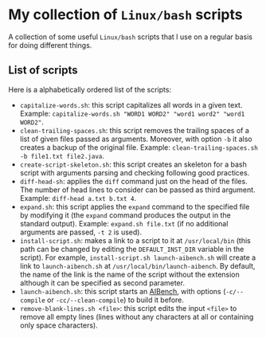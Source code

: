 # My collection of `Linux/bash` scripts

A collection of some useful `Linux/bash` scripts that I use on a regular basis for doing different things.

## List of scripts
Here is a alphabetically ordered list of the scripts:
- `capitalize-words.sh`: this script capitalizes all words in a given text. Example: `capitalize-words.sh "WORD1 WORD2" "word1 word2" "word1 WORD2"`.
- `clean-trailing-spaces.sh`: this script removes the trailing spaces of a list of given files passed as arguments. Moreover, with option `-b` it also creates a backup of the original file. Example: `clean-trailing-spaces.sh -b file1.txt file2.java`.
- `create-script-skeleton.sh`: this script creates an skeleton for a bash script with arguments parsing and checking following good practices.
- `diff-head-sh`: applies the `diff` command just on the head of the files. The number of head lines to consider can be passed as third argument. Example: `diff-head a.txt b.txt 4`.
- `expand.sh`: this script applies the `expand` command to the specified file by modifying it (the `expand` command produces the output in the standard output). Example: `expand.sh file.txt` (if no additional arguments are passed, `-t 2` is used).
- `install-script.sh`: makes a link to a script to it at `/usr/local/bin` (this path can be changed by editing the `DEFAULT_INST_DIR` variable in the script). For example, `install-script.sh launch-aibench.sh` will create a link to `launch-aibench.sh` at `/usr/local/bin/launch-aibench`. By default, the name of the link is the name of the script without the extension although it can be specified as second parameter.
- `launch-aibench.sh`: this script starts an [AIBench](http://www.aibench.org/), with options (`-c/--compile` or `-cc/--clean-compile`) to build it before.
- `remove-blank-lines.sh <file>`: this script edits the input `<file>` to remove all empty lines (lines without any characters at all or containing only space characters).